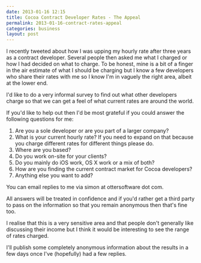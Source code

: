 ```yaml
---
date: 2013-01-16 12:15
title: Cocoa Contract Developer Rates - The Appeal
permalink: 2013-01-16-contract-rates-appeal
categories: business
layout: post
---
```


I recently tweeted about how I was upping my hourly rate after three years as a contract developer. Several people then asked me what I charged or how I had decided on what to charge. To be honest, mine is a bit of a finger in the air estimate of what I should be charging but I know a few developers who share their rates with me so I know I'm in vaguely the right area, albeit at the lower end.

I'd like to do a very informal survey to find out what other developers charge so that we can get a feel of what current rates are around the world.

If you'd like to help out then I'd be most grateful if you could answer the following questions for me:

1. Are you a sole developer or are you part of a larger company?
2. What is your current hourly rate? If you need to expand on that because you charge different rates for different things please do.
3. Where are you based?
4. Do you work on-site for your clients?
5. Do you mainly do iOS work, OS X work or a mix of both?
5. How are you finding the current contract market for Cocoa developers?
5. Anything else you want to add?

You can email replies to me via simon at ottersoftware dot com.

All answers will be treated in confidence and if you'd rather get a third party to pass on the information so that you remain anonymous then that's fine too.

I realise that this is a very sensitive area and that people don't generally like discussing their income but I think it would be interesting to see the range of rates charged.

I'll publish some completely anonymous information about the results in a few days once I've (hopefully) had a few replies.
